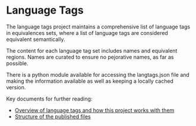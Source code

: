 # Language Tags

The language tags project maintains a comprehensive list of language tags
in equivalences sets, where a list of language tags are considered equivalent
semantically.

The content for each language tag set includes names and equivalent regions.
Names are curated to ensure no pejorative names, as far as possible.

There is a python module available for accessing the langtags.json file and
making the information available as well as keeping a locally cached version.

Key documents for further reading:

- [Overview of language tags and how this project works with them](doc/tagging.md)
- [Structure of the published files](doc/langtags.md)


